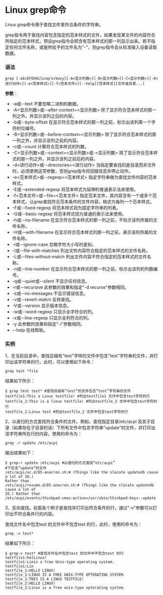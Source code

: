 
# Linux grep命令



Linux grep命令用于查找文件里符合条件的字符串。

grep指令用于查找内容包含指定的范本样式的文件，如果发现某文件的内容符合所指定的范本样式，预设grep指令会把含有范本样式的那一列显示出来。若不指定任何文件名称，或是所给予的文件名为"-"，则grep指令会从标准输入设备读取数据。

### 语法

```
grep [-abcEFGhHilLnqrsvVwxy][-A<显示列数>][-B<显示列数>][-C<显示列数>][-d<进行动作>][-e<范本样式>][-f<范本文件>][--help][范本样式][文件或目录...]

```

**参数**：

*   -a或--text 不要忽略二进制的数据。
*   -A&lt;显示列数&gt;或--after-context=&lt;显示列数&gt; 除了显示符合范本样式的那一列之外，并显示该列之后的内容。
*   -b或--byte-offset 在显示符合范本样式的那一列之前，标示出该列第一个字符的位编号。
*   -B&lt;显示列数&gt;或--before-context=&lt;显示列数&gt; 除了显示符合范本样式的那一列之外，并显示该列之前的内容。
*   -c或--count 计算符合范本样式的列数。
*   -C&lt;显示列数&gt;或--context=&lt;显示列数&gt;或-&lt;显示列数&gt; 除了显示符合范本样式的那一列之外，并显示该列之前后的内容。
*   -d&lt;进行动作&gt;或--directories=&lt;进行动作&gt; 当指定要查找的是目录而非文件时，必须使用这项参数，否则grep指令将回报信息并停止动作。
*   -e&lt;范本样式&gt;或--regexp=&lt;范本样式&gt; 指定字符串做为查找文件内容的范本样式。
*   -E或--extended-regexp 将范本样式为延伸的普通表示法来使用。
*   -f&lt;范本文件&gt;或--file=&lt;范本文件&gt; 指定范本文件，其内容含有一个或多个范本样式，让grep查找符合范本条件的文件内容，格式为每列一个范本样式。
*   -F或--fixed-regexp 将范本样式视为固定字符串的列表。
*   -G或--basic-regexp 将范本样式视为普通的表示法来使用。
*   -h或--no-filename 在显示符合范本样式的那一列之前，不标示该列所属的文件名称。
*   -H或--with-filename 在显示符合范本样式的那一列之前，表示该列所属的文件名称。
*   -i或--ignore-case 忽略字符大小写的差别。
*   -l或--file-with-matches 列出文件内容符合指定的范本样式的文件名称。
*   -L或--files-without-match 列出文件内容不符合指定的范本样式的文件名称。
*   -n或--line-number 在显示符合范本样式的那一列之前，标示出该列的列数编号。
*   -q或--quiet或--silent 不显示任何信息。
*   -r或--recursive 此参数的效果和指定"-d recurse"参数相同。
*   -s或--no-messages 不显示错误信息。
*   -v或--revert-match 反转查找。
*   -V或--version 显示版本信息。
*   -w或--word-regexp 只显示全字符合的列。
*   -x或--line-regexp 只显示全列符合的列。
*   -y 此参数的效果和指定"-i"参数相同。
*   --help 在线帮助。



### 实例

1、在当前目录中，查找后缀有"test"字样的文件中包含"test"字符串的文件，并打印出该字符串的行。此时，可以使用如下命令：

```
grep test *file 

```

结果如下所示：

```
$ grep test test* #查找后缀有“test”的文件包含“test”字符串的文件  
testfile1:This a Linux testfile! #列出testfile1 文件中包含test字符的行  
testfile_2:This is a linux testfile! #列出testfile_2 文件中包含test字符的行  
testfile_2:Linux test #列出testfile_2 文件中包含test字符的行 

```

2、以递归的方式查找符合条件的文件。例如，查找指定目录/etc/acpi 及其子目录（如果存在子目录的话）下所有文件中包含字符串"update"的文件，并打印出该字符串所在行的内容，使用的命令为：

```
grep -r update /etc/acpi 

```

输出结果如下：

```
$ grep-r update /etc/acpi #以递归的方式查找“etc/acpi”  
#下包含“update”的文件  
/etc/acpi/ac.d/85-anacron.sh:# (Things like the slocate updatedb cause a lot of IO.)  
Rather than  
/etc/acpi/resume.d/85-anacron.sh:# (Things like the slocate updatedb cause a lot of  
IO.) Rather than  
/etc/acpi/events/thinkpad-cmos:action=/usr/sbin/thinkpad-keys--update 

```

3、反向查找。前面各个例子是查找并打印出符合条件的行，通过"-v"参数可以打印出不符合条件行的内容。

查找文件名中包含test 的文件中不包含test 的行，此时，使用的命令为：

```
grep -v test*
```

结果如下所示：

```
$ grep-v test* #查找文件名中包含test 的文件中不包含test 的行  
testfile1:helLinux!  
testfile1:Linis a free Unix-type operating system.  
testfile1:Lin  
testfile_1:HELLO LINUX!  
testfile_1:LINUX IS A FREE UNIX-TYPE OPTERATING SYSTEM.  
testfile_1:THIS IS A LINUX TESTFILE!  
testfile_2:HELLO LINUX!  
testfile_2:Linux is a free unix-type opterating system.  

```

